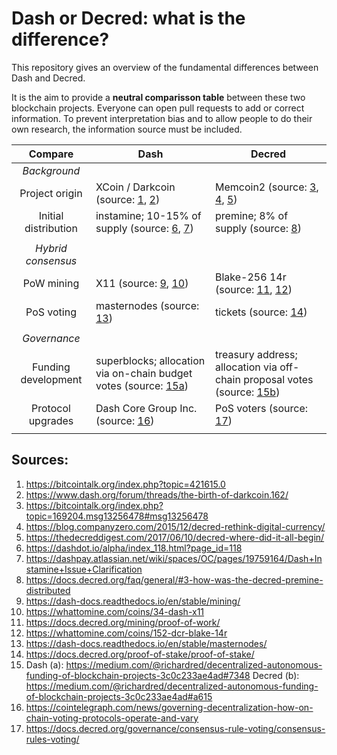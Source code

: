 # Dash or Decred: what is the difference?

This repository gives an overview of the fundamental differences between Dash and Decred. 

It is the aim to provide a **neutral comparisson table** between these two blockchain projects. Everyone can open pull requests to add or correct information. To prevent interpretation bias and to allow people to do their own research, the information source must be included.

Compare | Dash | Decred
:---: | --- | ---
*Background* | | 
Project origin | XCoin / Darkcoin (source: [1], [2])| Memcoin2 (source: [3], [4], [5])
Initial distribution | instamine; 10-15% of supply (source: [6], [7])| premine; 8% of supply (source: [8])
 | | 
*Hybrid consensus* | | 
PoW mining | X11 (source: [9], [10]) | Blake-256 14r (source: [11], [12])
PoS voting | masternodes (source: [13]) | tickets (source: [14])
 | | 
*Governance* | | 
Funding development | superblocks; allocation via on-chain budget votes (source: [15a]) | treasury address; allocation via off-chain proposal votes (source: [15b])
Protocol upgrades | Dash Core Group Inc. (source: [16]) | PoS voters (source: [17])
 | | 

[1]: https://bitcointalk.org/index.php?topic=421615.0
[2]: https://www.dash.org/forum/threads/the-birth-of-darkcoin.162/
[3]: https://bitcointalk.org/index.php?topic=169204.msg13256478#msg13256478
[4]: https://blog.companyzero.com/2015/12/decred-rethink-digital-currency/
[5]: https://thedecreddigest.com/2017/06/10/decred-where-did-it-all-begin/
[6]: https://dashdot.io/alpha/index_118.html?page_id=118
[7]: https://dashpay.atlassian.net/wiki/spaces/OC/pages/19759164/Dash+Instamine+Issue+Clarification
[8]: https://docs.decred.org/faq/general/#3-how-was-the-decred-premine-distributed
[9]: https://dash-docs.readthedocs.io/en/stable/mining/
[10]: https://whattomine.com/coins/34-dash-x11
[11]: https://docs.decred.org/mining/proof-of-work/
[12]: https://whattomine.com/coins/152-dcr-blake-14r
[13]: https://dash-docs.readthedocs.io/en/stable/masternodes/
[14]: https://docs.decred.org/proof-of-stake/proof-of-stake/
[15a]: https://medium.com/@richardred/decentralized-autonomous-funding-of-blockchain-projects-3c0c233ae4ad#7348
[15b]: https://medium.com/@richardred/decentralized-autonomous-funding-of-blockchain-projects-3c0c233ae4ad#a615
[16]: https://cointelegraph.com/news/governing-decentralization-how-on-chain-voting-protocols-operate-and-vary
[17]: https://docs.decred.org/governance/consensus-rule-voting/consensus-rules-voting/


## Sources:

1. https://bitcointalk.org/index.php?topic=421615.0
2. https://www.dash.org/forum/threads/the-birth-of-darkcoin.162/
3. https://bitcointalk.org/index.php?topic=169204.msg13256478#msg13256478
4. https://blog.companyzero.com/2015/12/decred-rethink-digital-currency/
5. https://thedecreddigest.com/2017/06/10/decred-where-did-it-all-begin/
6. https://dashdot.io/alpha/index_118.html?page_id=118
7. https://dashpay.atlassian.net/wiki/spaces/OC/pages/19759164/Dash+Instamine+Issue+Clarification
8. https://docs.decred.org/faq/general/#3-how-was-the-decred-premine-distributed
9. https://dash-docs.readthedocs.io/en/stable/mining/
10. https://whattomine.com/coins/34-dash-x11
11. https://docs.decred.org/mining/proof-of-work/
12. https://whattomine.com/coins/152-dcr-blake-14r
13. https://dash-docs.readthedocs.io/en/stable/masternodes/
14. https://docs.decred.org/proof-of-stake/proof-of-stake/
15. Dash (a): https://medium.com/@richardred/decentralized-autonomous-funding-of-blockchain-projects-3c0c233ae4ad#7348 Decred (b): https://medium.com/@richardred/decentralized-autonomous-funding-of-blockchain-projects-3c0c233ae4ad#a615
16. https://cointelegraph.com/news/governing-decentralization-how-on-chain-voting-protocols-operate-and-vary
17. https://docs.decred.org/governance/consensus-rule-voting/consensus-rules-voting/

